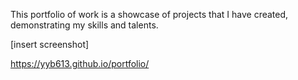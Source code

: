 This portfolio of work is a showcase of projects that I have created, demonstrating my skills and talents.

[insert screenshot]

https://yyb613.github.io/portfolio/

